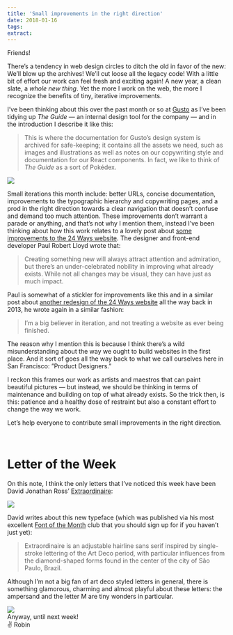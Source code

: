 ```yaml
---
title: 'Small improvements in the right direction'
date: 2018-01-16
tags:
extract: 
---
```


Friends!

There’s a tendency in web design circles to ditch the old in favor of the new: We’ll blow up the archives! We’ll cut loose all the legacy code! With a little bit of effort our work can feel fresh and exciting again! A new year, a clean slate, a *whole new thing*. Yet the more I work on the web, the more I recognize the benefits of tiny, iterative improvements.

I’ve been thinking about this over the past month or so at [Gusto](https://gusto.com) as I’ve been tidying up *The Guide* — an internal design tool for the company — and in the introduction I describe it like this:

> This is where the documentation for Gusto’s design system is archived for safe-keeping; it contains all the assets we need, such as images and illustrations as well as notes on our copywriting style and documentation for our React components. In fact, we like to think of *The Guide* as a sort of Pokédex.

<img src='https://image.ibb.co/jquMCR/Screenshot_2018_01_16_00_38_05.png' />

Small iterations this month include: better URLs, concise documentation, improvements to the typographic hierarchy and copywriting pages, and a prod in the right direction towards a clear navigation that doesn’t confuse and demand too much attention. These improvements don’t warrant a parade or anything, and that’s not why I mention them, instead I’ve been thinking about how this work relates to a lovely post about [some improvements to the 24 Ways website](https://css-tricks.com/improving-accessibility-24-ways). The designer and front-end developer Paul Robert Lloyd wrote that:

> Creating something new will always attract attention and admiration, but there’s an under-celebrated nobility in improving what already exists. While not all changes may be visual, they can have just as much impact.

Paul is somewhat of a stickler for improvements like this and in a similar post about [another redesign of the 24 Ways website](https://paulrobertlloyd.com/2013/12/redesigning_24_ways) all the way back in 2013, he wrote again in a similar fashion:

> I’m a big believer in iteration, and not treating a website as ever being finished.

The reason why I mention this is because I think there’s a wild misunderstanding about the way we ought to build websites in the first place. And it sort of goes all the way back to what we call ourselves here in San Francisco: ”Product Designers.” 

I reckon this frames our work as artists and maestros that can paint beautiful pictures — but instead, we should be thinking in terms of maintenance and building on top of what already exists. So the trick then, is this: patience and a healthy dose of restraint but also a constant effort to change the way we work. 

Let’s help everyone to contribute small improvements in the right direction.

<br> 

# Letter of the Week 
On this note, I think the only letters that I’ve noticed this week have been David Jonathan Ross’ [Extraordinaire](https://djr.com/extraordinaire/extraordinaire-djr-specimen.pdf):

<img src='https://image.ibb.co/nJs8sR/Screenshot_2018_01_16_22_59_27.png'>

David writes about this new typeface (which was published via his most excellent [Font of the Month](https://fontofthemonth.club/) club that you should sign up for if you haven’t just yet):

> Extraordinaire is an adjustable hairline sans serif inspired by single-stroke lettering of the Art Deco period, with particular influences from the diamond-shaped forms found in the center of the city of São Paulo, Brazil.

Although I’m not a big fan of art deco styled letters in general, there is something glamorous, charming and almost playful about these letters: the ampersand and the letter M are tiny wonders in particular.

<img src='https://image.ibb.co/dgn8sR/Screenshot_2018_01_16_22_56_42.png'>

<br>
Anyway, until next week! <br>
✌️ Robin